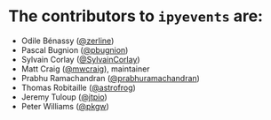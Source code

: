 # The contributors to `ipyevents` are:

+ Odile Bénassy ([@zerline](https://github.com/zerline))
+ Pascal Bugnion ([@pbugnion](https://github.com/pbugnion))
+ Sylvain Corlay ([@SylvainCorlay](https://github.com/SylvainCorlay))
+ Matt Craig ([@mwcraig](https://github.com/mwcraig)), maintainer
+ Prabhu Ramachandran ([@prabhuramachandran](https://github.com/prabhuramachandran))
+ Thomas Robitaille ([@astrofrog](https://github.com/astrofrog))
+ Jeremy Tuloup ([@jtpio](https://github.com/jtpio))
+ Peter Williams ([@pkgw](https://github.com/pkgw))
